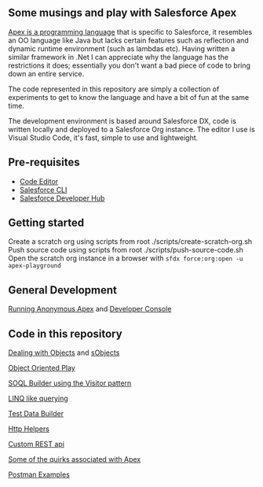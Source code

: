 Some musings and play with Salesforce Apex
-------------------------------------------

[Apex is a programming language] that is specific to Salesforce, it resembles an OO language like Java but lacks certain features such as reflection and dynamic runtime environment (such as lambdas etc). Having written a similar framework in .Net I can appreciate why the language has the restrictions it does; essentially you don't want a bad piece of code to bring down an entire service.

The code represented in this repository are simply a collection of experiments to get to know the language and have a bit of fun at the same time.

The development environment is based around Salesforce DX, code is written locally and deployed to a Salesforce Org instance. The editor I use is Visual Studio Code, it's fast, simple to use and lightweight.

## Pre-requisites
- [Code Editor](https://code.visualstudio.com/download)
- [Salesforce CLI](https://developer.salesforce.com/tools/sfdxcli)
- [Salesforce Developer Hub](https://developer.salesforce.com/promotions/orgs/dx-signup)

## Getting started
Create a scratch org using scripts from root ./scripts/create-scratch-org.sh
Push source code using scripts from root ./scripts/push-source-code.sh
Open the scratch org instance in a browser with `sfdx force:org:open -u apex-playground`

## General Development
[Running Anonymous Apex](docs/developing/anonymous-apex.md) and [Developer Console](docs/developing/developer-console.md)

## Code in this repository
[Dealing with Objects](docs/apex-objects.md) and [sObjects](docs/apex-sobjects.md)

[Object Oriented Play](docs/object-orientated-programming.md)

[SOQL Builder using the Visitor pattern](docs/yet-another-soql-builder.md)

[LINQ like querying](docs/linq-like-querying.md)

[Test Data Builder](docs/test-data-builder.md)

[Http Helpers](docs/http-helpers.md)

[Custom REST api](docs/custom-rest-api.md)

[Some of the quirks associated with Apex](docs/quirks.md)

[Postman Examples](postman/readme.md)

[Apex is a programming language]: apex-language.md
